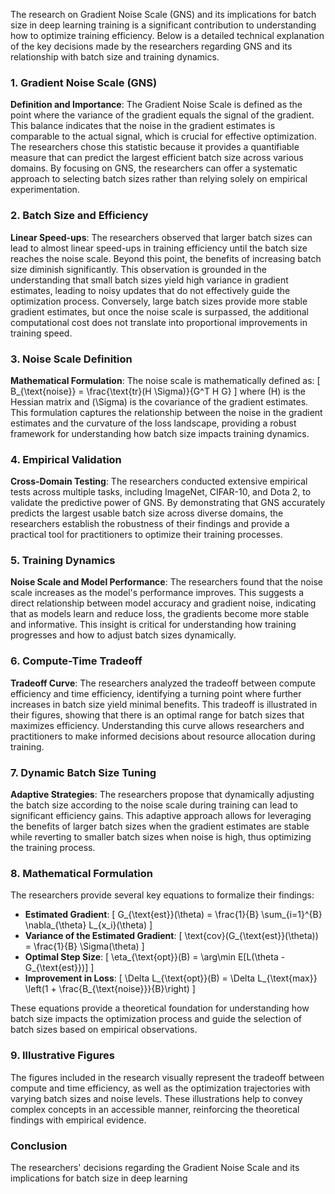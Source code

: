 The research on Gradient Noise Scale (GNS) and its implications for batch size in deep learning training is a significant contribution to understanding how to optimize training efficiency. Below is a detailed technical explanation of the key decisions made by the researchers regarding GNS and its relationship with batch size and training dynamics.

### 1. Gradient Noise Scale (GNS)

**Definition and Importance**: The Gradient Noise Scale is defined as the point where the variance of the gradient equals the signal of the gradient. This balance indicates that the noise in the gradient estimates is comparable to the actual signal, which is crucial for effective optimization. The researchers chose this statistic because it provides a quantifiable measure that can predict the largest efficient batch size across various domains. By focusing on GNS, the researchers can offer a systematic approach to selecting batch sizes rather than relying solely on empirical experimentation.

### 2. Batch Size and Efficiency

**Linear Speed-ups**: The researchers observed that larger batch sizes can lead to almost linear speed-ups in training efficiency until the batch size reaches the noise scale. Beyond this point, the benefits of increasing batch size diminish significantly. This observation is grounded in the understanding that small batch sizes yield high variance in gradient estimates, leading to noisy updates that do not effectively guide the optimization process. Conversely, large batch sizes provide more stable gradient estimates, but once the noise scale is surpassed, the additional computational cost does not translate into proportional improvements in training speed.

### 3. Noise Scale Definition

**Mathematical Formulation**: The noise scale is mathematically defined as:
\[
B_{\text{noise}} = \frac{\text{tr}(H \Sigma)}{G^T H G}
\]
where \(H\) is the Hessian matrix and \(\Sigma\) is the covariance of the gradient estimates. This formulation captures the relationship between the noise in the gradient estimates and the curvature of the loss landscape, providing a robust framework for understanding how batch size impacts training dynamics.

### 4. Empirical Validation

**Cross-Domain Testing**: The researchers conducted extensive empirical tests across multiple tasks, including ImageNet, CIFAR-10, and Dota 2, to validate the predictive power of GNS. By demonstrating that GNS accurately predicts the largest usable batch size across diverse domains, the researchers establish the robustness of their findings and provide a practical tool for practitioners to optimize their training processes.

### 5. Training Dynamics

**Noise Scale and Model Performance**: The researchers found that the noise scale increases as the model's performance improves. This suggests a direct relationship between model accuracy and gradient noise, indicating that as models learn and reduce loss, the gradients become more stable and informative. This insight is critical for understanding how training progresses and how to adjust batch sizes dynamically.

### 6. Compute-Time Tradeoff

**Tradeoff Curve**: The researchers analyzed the tradeoff between compute efficiency and time efficiency, identifying a turning point where further increases in batch size yield minimal benefits. This tradeoff is illustrated in their figures, showing that there is an optimal range for batch sizes that maximizes efficiency. Understanding this curve allows researchers and practitioners to make informed decisions about resource allocation during training.

### 7. Dynamic Batch Size Tuning

**Adaptive Strategies**: The researchers propose that dynamically adjusting the batch size according to the noise scale during training can lead to significant efficiency gains. This adaptive approach allows for leveraging the benefits of larger batch sizes when the gradient estimates are stable while reverting to smaller batch sizes when noise is high, thus optimizing the training process.

### 8. Mathematical Formulation

The researchers provide several key equations to formalize their findings:
- **Estimated Gradient**:
\[
G_{\text{est}}(\theta) = \frac{1}{B} \sum_{i=1}^{B} \nabla_{\theta} L_{x_i}(\theta)
\]
- **Variance of the Estimated Gradient**:
\[
\text{cov}(G_{\text{est}}(\theta)) = \frac{1}{B} \Sigma(\theta)
\]
- **Optimal Step Size**:
\[
\eta_{\text{opt}}(B) = \arg\min E[L(\theta - G_{\text{est}})]
\]
- **Improvement in Loss**:
\[
\Delta L_{\text{opt}}(B) = \Delta L_{\text{max}} \left(1 + \frac{B_{\text{noise}}}{B}\right)
\]

These equations provide a theoretical foundation for understanding how batch size impacts the optimization process and guide the selection of batch sizes based on empirical observations.

### 9. Illustrative Figures

The figures included in the research visually represent the tradeoff between compute and time efficiency, as well as the optimization trajectories with varying batch sizes and noise levels. These illustrations help to convey complex concepts in an accessible manner, reinforcing the theoretical findings with empirical evidence.

### Conclusion

The researchers' decisions regarding the Gradient Noise Scale and its implications for batch size in deep learning